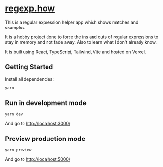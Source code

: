# [regexp.how](https://regexp.how)

This is a regular expression helper app which shows matches and examples.

It is a hobby project done to force the ins and outs of regular expressions to stay in memory and not fade away. Also to learn what I don't already know.

It is built using React, TypeScript, Tailwind, Vite and hosted on Vercel.

## Getting Started

Install all dependencies:

```
yarn
```

## Run in development mode

```
yarn dev
```

And go to [http://localhost:3000/](http://localhost:3000/)

## Preview production mode

```
yarn preview
```

And go to [http://localhost:5000/](http://localhost:5000/)
